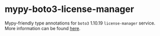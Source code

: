 # mypy-boto3-license-manager

Mypy-friendly type annotations for `boto3` 1.10.19 `license-manager` service.
More information can be found [here](https://github.com/vemel/mypy_boto3).